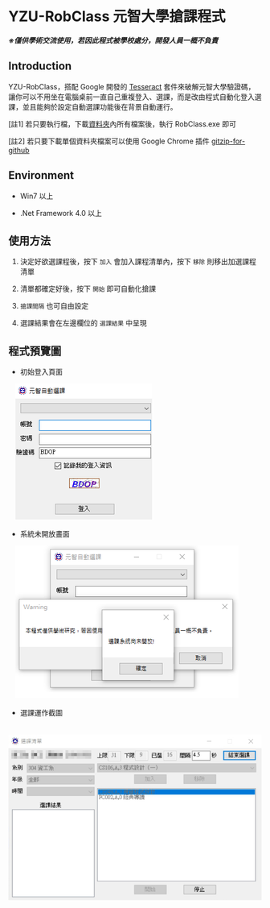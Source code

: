YZU-RobClass 元智大學搶課程式
==================================

***※僅供學術交流使用，若因此程式被學校處分，開發人員一概不負責***

Introduction
---

YZU-RobClass，搭配 Google 開發的 [Tesseract](https://github.com/tesseract-ocr/tesseract) 套件來破解元智大學驗證碼，讓你可以不用坐在電腦桌前一直自己重複登入、選課，而是改由程式自動化登入選課，並且能夠於設定自動選課功能後在背景自動運行。

[註1] 若只要執行檔，下載[資料夾](https://github.com/jimmy801/YZU-RobClass/tree/master/bin/Debug/YZURobClass_Portable)內所有檔案後，執行 RobClass.exe 即可

[註2] 若只要下載單個資料夾檔案可以使用 Google Chrome 插件 [gitzip-for-github](https://chrome.google.com/webstore/detail/gitzip-for-github/ffabmkklhbepgcgfonabamgnfafbdlkn)

Environment
---

- Win7 以上

- .Net Framework 4.0 以上

使用方法
---

1. 決定好欲選課程後，按下 `加入` 會加入課程清單內，按下 `移除` 則移出加選課程清單

2. 清單都確定好後，按下 `開始` 即可自動化搶課

3. `搶課間隔` 也可自由設定

4. 選課結果會在左邊欄位的 `選課結果` 中呈現

程式預覽圖
---

- 初始登入頁面

　![image](https://github.com/jimmy801/YZU-RobClass/blob/master/ScreenShot/Login.png)

- 系統未開放畫面

　![image](https://github.com/jimmy801/YZU-RobClass/blob/master/ScreenShot/Not%20open.png)

- 選課運作截圖

　![image](https://github.com/jimmy801/YZU-RobClass/blob/master/ScreenShot/00.png)


